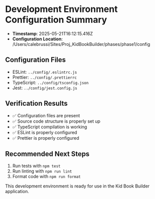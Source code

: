 # Development Environment Configuration Summary

- **Timestamp**: 2025-05-21T16:12:15.416Z
- **Configuration Location**: /Users/calebrussi/Sites/Proj_KidBookBuilder/phases/phase1/config

## Configuration Files
- ESLint: `../config/.eslintrc.js`
- Prettier: `../config/.prettierrc`
- TypeScript: `../config/tsconfig.json`
- Jest: `../config/jest.config.js`

## Verification Results
- ✅ Configuration files are present
- ✅ Source code structure is properly set up
- ✅ TypeScript compilation is working
- ✅ ESLint is properly configured
- ✅ Prettier is properly configured

## Recommended Next Steps
1. Run tests with `npm test`
2. Run linting with `npm run lint`
3. Format code with `npm run format`

This development environment is ready for use in the Kid Book Builder application.
